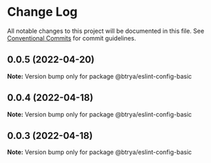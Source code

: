 # Change Log

All notable changes to this project will be documented in this file.
See [Conventional Commits](https://conventionalcommits.org) for commit guidelines.

## 0.0.5 (2022-04-20)

**Note:** Version bump only for package @btrya/eslint-config-basic





## 0.0.4 (2022-04-18)

**Note:** Version bump only for package @btrya/eslint-config-basic





## 0.0.3 (2022-04-18)

**Note:** Version bump only for package @btrya/eslint-config-basic
